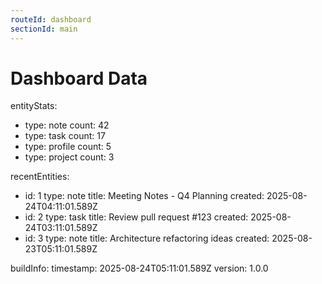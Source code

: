 ```yaml
---
routeId: dashboard
sectionId: main
---
```


# Dashboard Data

entityStats:

- type: note
  count: 42
- type: task
  count: 17
- type: profile
  count: 5
- type: project
  count: 3

recentEntities:

- id: 1
  type: note
  title: Meeting Notes - Q4 Planning
  created: 2025-08-24T04:11:01.589Z
- id: 2
  type: task
  title: Review pull request #123
  created: 2025-08-24T03:11:01.589Z
- id: 3
  type: note
  title: Architecture refactoring ideas
  created: 2025-08-23T05:11:01.589Z

buildInfo:
timestamp: 2025-08-24T05:11:01.589Z
version: 1.0.0
